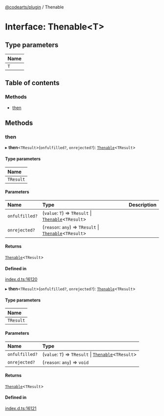 [@codearts/plugin](../README.md) / Thenable

# Interface: Thenable<T\>

## Type parameters

| Name |
| :------ |
| `T` |

## Table of contents

### Methods

- [then](Thenable.md#then)

## Methods

### then

▸ **then**<`TResult`\>(`onfulfilled?`, `onrejected?`): [`Thenable`](Thenable.md)<`TResult`\>

#### Type parameters

| Name |
| :------ |
| `TResult` |

#### Parameters

| Name | Type | Description |
| :------ | :------ | :------ |
| `onfulfilled?` | (`value`: `T`) => `TResult` \| [`Thenable`](Thenable.md)<`TResult`\> |  |
| `onrejected?` | (`reason`: `any`) => `TResult` \| [`Thenable`](Thenable.md)<`TResult`\> |  |

#### Returns

[`Thenable`](Thenable.md)<`TResult`\>

#### Defined in

[index.d.ts:16120](https://github.com/huaweicloud/cloudide-plugin-api/blob/d4de966/index.d.ts#L16120)

▸ **then**<`TResult`\>(`onfulfilled?`, `onrejected?`): [`Thenable`](Thenable.md)<`TResult`\>

#### Type parameters

| Name |
| :------ |
| `TResult` |

#### Parameters

| Name | Type |
| :------ | :------ |
| `onfulfilled?` | (`value`: `T`) => `TResult` \| [`Thenable`](Thenable.md)<`TResult`\> |
| `onrejected?` | (`reason`: `any`) => `void` |

#### Returns

[`Thenable`](Thenable.md)<`TResult`\>

#### Defined in

[index.d.ts:16121](https://github.com/huaweicloud/cloudide-plugin-api/blob/d4de966/index.d.ts#L16121)
